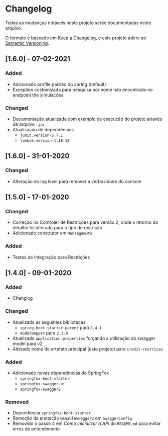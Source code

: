 # Changelog
Todas as mudanças notáveis neste projeto serão documentadas neste arquivo.

O formato é baseado em [Keep a Changelog](https://keepachangelog.com/en/1.0.0/),
e este projeto adere ao [Semantic Versioning](https://semver.org/spec/v2.0.0.html).

## [1.6.0] - 07-02-2021

### Added
- Adicionado profile padrão do spring (default)
- Exception customizada para pesquisa por nome não encontrado no endpoint the simulações

### Changed
- Documentação atualizada com exemplo de execução do projeto através de arquivo `.jar`
- Atualização de dependências
  - `junit.version-5.7.1`
  - `lombok.version-1.18.18`

## [1.6.0] - 31-01-2020

### Changed
- Alteração do log level para remover a verbosidade do console

## [1.5.0] - 17-01-2020

### Changed
- Correção no Controler de Restrições para versão 2, onde o retorno do detalhe foi alterado para o tipo de restrição
- Adicionado construtor em `MensagemDto`

### Added
- Testes de Integração para Restrições

## [1.4.0] - 09-01-2020

### Added
- Changlog

### Changed
- Atualizado as seguintes bibliotecas
   - `spring-boot-starter-parent` para `2.4.1`
   - `modelmapper` para `2.3.9`
- Atualizado `application.properties` forçando a utilização do swagger model para v2
- Alterado nome do artefato principal (este projeto) para `credit-restricao`


### Added
- Adicionado novas dependências do SpringFox
   - `springfox-boot-starter`
   - `springfox-swagger-ui`
   - `springfox-swagger2`
  
### Removed
- Dependência `springfox-boot-starter`
- Remoção da anotação `@EnableSwagger2` em `SwaggerConfig`
- Removido o passo 4 em _Como inicializar a API_ do `README.md` para evitar erros de entendimento